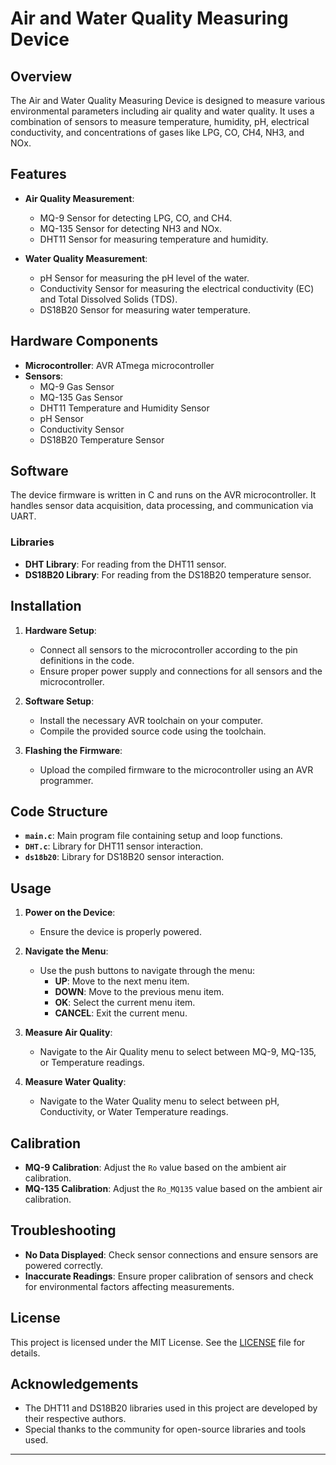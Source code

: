 # Air and Water Quality Measuring Device

## Overview

The Air and Water Quality Measuring Device is designed to measure various environmental parameters including air quality and water quality. It uses a combination of sensors to measure temperature, humidity, pH, electrical conductivity, and concentrations of gases like LPG, CO, CH4, NH3, and NOx.

## Features

- **Air Quality Measurement**:
  - MQ-9 Sensor for detecting LPG, CO, and CH4.
  - MQ-135 Sensor for detecting NH3 and NOx.
  - DHT11 Sensor for measuring temperature and humidity.

- **Water Quality Measurement**:
  - pH Sensor for measuring the pH level of the water.
  - Conductivity Sensor for measuring the electrical conductivity (EC) and Total Dissolved Solids (TDS).
  - DS18B20 Sensor for measuring water temperature.

## Hardware Components

- **Microcontroller**: AVR ATmega microcontroller
- **Sensors**:
  - MQ-9 Gas Sensor
  - MQ-135 Gas Sensor
  - DHT11 Temperature and Humidity Sensor
  - pH Sensor
  - Conductivity Sensor
  - DS18B20 Temperature Sensor

## Software

The device firmware is written in C and runs on the AVR microcontroller. It handles sensor data acquisition, data processing, and communication via UART.

### Libraries

- **DHT Library**: For reading from the DHT11 sensor.
- **DS18B20 Library**: For reading from the DS18B20 temperature sensor.

## Installation

1. **Hardware Setup**:
   - Connect all sensors to the microcontroller according to the pin definitions in the code.
   - Ensure proper power supply and connections for all sensors and the microcontroller.

2. **Software Setup**:
   - Install the necessary AVR toolchain on your computer.
   - Compile the provided source code using the toolchain.

3. **Flashing the Firmware**:
   - Upload the compiled firmware to the microcontroller using an AVR programmer.

## Code Structure

- **`main.c`**: Main program file containing setup and loop functions.
- **`DHT.c`**: Library for DHT11 sensor interaction.
- **`ds18b20`**: Library for DS18B20 sensor interaction.

## Usage

1. **Power on the Device**:
   - Ensure the device is properly powered.

2. **Navigate the Menu**:
   - Use the push buttons to navigate through the menu:
     - **UP**: Move to the next menu item.
     - **DOWN**: Move to the previous menu item.
     - **OK**: Select the current menu item.
     - **CANCEL**: Exit the current menu.

3. **Measure Air Quality**:
   - Navigate to the Air Quality menu to select between MQ-9, MQ-135, or Temperature readings.

4. **Measure Water Quality**:
   - Navigate to the Water Quality menu to select between pH, Conductivity, or Water Temperature readings.

## Calibration

- **MQ-9 Calibration**: Adjust the `Ro` value based on the ambient air calibration.
- **MQ-135 Calibration**: Adjust the `Ro_MQ135` value based on the ambient air calibration.

## Troubleshooting

- **No Data Displayed**: Check sensor connections and ensure sensors are powered correctly.
- **Inaccurate Readings**: Ensure proper calibration of sensors and check for environmental factors affecting measurements.

## License

This project is licensed under the MIT License. See the [LICENSE](LICENSE) file for details.

## Acknowledgements

- The DHT11 and DS18B20 libraries used in this project are developed by their respective authors.
- Special thanks to the community for open-source libraries and tools used.

---

